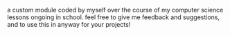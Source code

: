 a custom module coded by myself over the course of my computer science lessons ongoing in school. feel free to give me feedback and suggestions, and to use this in anyway for your projects!

